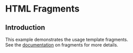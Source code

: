 # HTML Fragments

## Introduction
This example demonstrates the usage template fragments.  
See the <a target="_target" href="https://github.com/caperaven/crs-binding-documentation/blob/master/13.html-fragments.md">documentation</a> on fragments for more details.